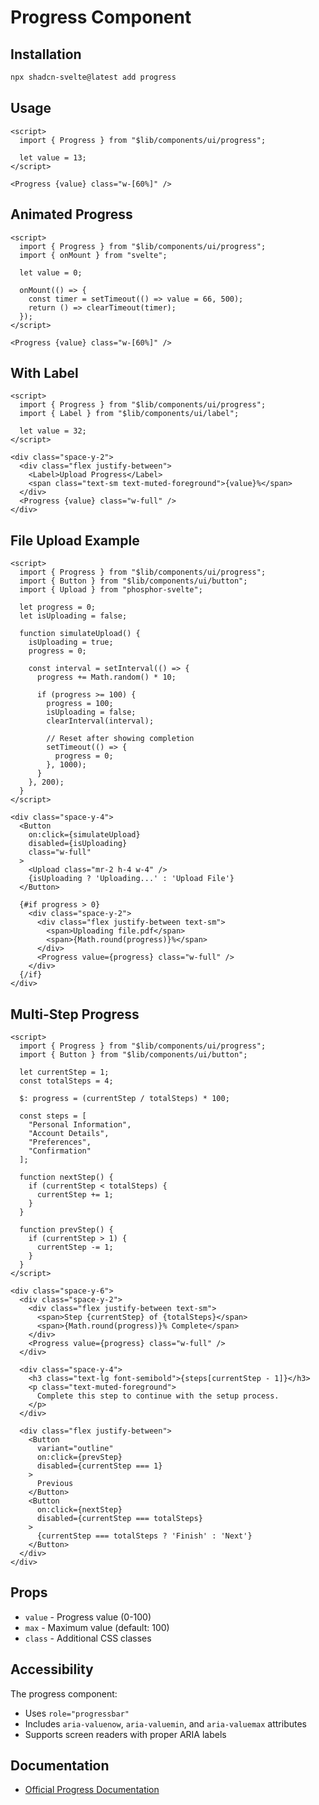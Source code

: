 # Progress Component

## Installation

```bash
npx shadcn-svelte@latest add progress
```

## Usage

```svelte
<script>
  import { Progress } from "$lib/components/ui/progress";
  
  let value = 13;
</script>

<Progress {value} class="w-[60%]" />
```

## Animated Progress

```svelte
<script>
  import { Progress } from "$lib/components/ui/progress";
  import { onMount } from "svelte";
  
  let value = 0;
  
  onMount(() => {
    const timer = setTimeout(() => value = 66, 500);
    return () => clearTimeout(timer);
  });
</script>

<Progress {value} class="w-[60%]" />
```

## With Label

```svelte
<script>
  import { Progress } from "$lib/components/ui/progress";
  import { Label } from "$lib/components/ui/label";
  
  let value = 32;
</script>

<div class="space-y-2">
  <div class="flex justify-between">
    <Label>Upload Progress</Label>
    <span class="text-sm text-muted-foreground">{value}%</span>
  </div>
  <Progress {value} class="w-full" />
</div>
```

## File Upload Example

```svelte
<script>
  import { Progress } from "$lib/components/ui/progress";
  import { Button } from "$lib/components/ui/button";
  import { Upload } from "phosphor-svelte";
  
  let progress = 0;
  let isUploading = false;
  
  function simulateUpload() {
    isUploading = true;
    progress = 0;
    
    const interval = setInterval(() => {
      progress += Math.random() * 10;
      
      if (progress >= 100) {
        progress = 100;
        isUploading = false;
        clearInterval(interval);
        
        // Reset after showing completion
        setTimeout(() => {
          progress = 0;
        }, 1000);
      }
    }, 200);
  }
</script>

<div class="space-y-4">
  <Button 
    on:click={simulateUpload} 
    disabled={isUploading}
    class="w-full"
  >
    <Upload class="mr-2 h-4 w-4" />
    {isUploading ? 'Uploading...' : 'Upload File'}
  </Button>
  
  {#if progress > 0}
    <div class="space-y-2">
      <div class="flex justify-between text-sm">
        <span>Uploading file.pdf</span>
        <span>{Math.round(progress)}%</span>
      </div>
      <Progress value={progress} class="w-full" />
    </div>
  {/if}
</div>
```

## Multi-Step Progress

```svelte
<script>
  import { Progress } from "$lib/components/ui/progress";
  import { Button } from "$lib/components/ui/button";
  
  let currentStep = 1;
  const totalSteps = 4;
  
  $: progress = (currentStep / totalSteps) * 100;
  
  const steps = [
    "Personal Information",
    "Account Details", 
    "Preferences",
    "Confirmation"
  ];
  
  function nextStep() {
    if (currentStep < totalSteps) {
      currentStep += 1;
    }
  }
  
  function prevStep() {
    if (currentStep > 1) {
      currentStep -= 1;
    }
  }
</script>

<div class="space-y-6">
  <div class="space-y-2">
    <div class="flex justify-between text-sm">
      <span>Step {currentStep} of {totalSteps}</span>
      <span>{Math.round(progress)}% Complete</span>
    </div>
    <Progress value={progress} class="w-full" />
  </div>
  
  <div class="space-y-4">
    <h3 class="text-lg font-semibold">{steps[currentStep - 1]}</h3>
    <p class="text-muted-foreground">
      Complete this step to continue with the setup process.
    </p>
  </div>
  
  <div class="flex justify-between">
    <Button 
      variant="outline" 
      on:click={prevStep}
      disabled={currentStep === 1}
    >
      Previous
    </Button>
    <Button 
      on:click={nextStep}
      disabled={currentStep === totalSteps}
    >
      {currentStep === totalSteps ? 'Finish' : 'Next'}
    </Button>
  </div>
</div>
```

## Props

- `value` - Progress value (0-100)
- `max` - Maximum value (default: 100)
- `class` - Additional CSS classes

## Accessibility

The progress component:
- Uses `role="progressbar"`
- Includes `aria-valuenow`, `aria-valuemin`, and `aria-valuemax` attributes
- Supports screen readers with proper ARIA labels

## Documentation

- [Official Progress Documentation](https://www.shadcn-svelte.com/docs/components/progress)